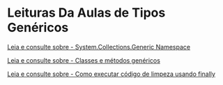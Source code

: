 # Leituras Da Aulas de Tipos Genéricos

[Leia e consulte sobre - System.Collections.Generic Namespace](https://learn.microsoft.com/pt-br/dotnet/api/system.collections.generic?view=net-8.0)

[Leia e consulte sobre - Classes e métodos genéricos](https://learn.microsoft.com/pt-br/dotnet/csharp/fundamentals/types/generics)

[Leia e consulte sobre - Como executar código de limpeza usando finally](https://learn.microsoft.com/pt-br/dotnet/csharp/fundamentals/exceptions/how-to-execute-cleanup-code-using-finally)
